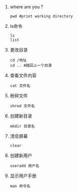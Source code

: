 

1. where are you？

   ```
   pwd #print working directory
   ```

2. ls命令

   ```
   ls
   list
   ```

3. 更改目录

   ```
   cd /地址
   cd .. #跳回上一个目录
   ```
   
4. 查看文件内容

   ```
   cat 文件名
   ```

5. 粉碎文件

   ```
   shred 文件名
   ```

6. 创建新目录

   ```
   mkdir 目录名
   ```

7. 清空屏幕

   ```
   clear
   ```

8. 创建新用户

   ```
   useradd 用户名
   ```

9. 显示用户手册

   ```
   man 命令名
   ```

   